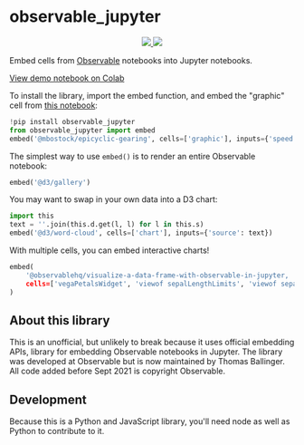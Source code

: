 # observable_jupyter

<p align="center">
<a href="https://pypi.python.org/pypi/observable_jupyter">
    <img src="https://img.shields.io/pypi/v/observable_jupyter.svg" />
</a>
<a href="https://github.com/thomasballinger/observable-jupyter">
    <img src="https://img.shields.io/github/checks-status/thomasballinger/observable-jupyter/main"/>
</a>
</p>

Embed cells from [Observable](https://observablehq.com/) notebooks into Jupyter notebooks.

[View demo notebook on Colab](https://colab.research.google.com/drive/1t_wcE-NqoPO-dpnrB9VMQ0KUxR5e1rML?usp=sharing)

To install the library, import the embed function, and embed the "graphic" cell from [this notebook](https://observablehq.com/@mbostock/epicyclic-gearing):
~~~py
!pip install observable_jupyter
from observable_jupyter import embed
embed('@mbostock/epicyclic-gearing', cells=['graphic'], inputs={'speed': 0.2})
~~~

The simplest way to use `embed()` is to render an entire Observable notebook:
~~~py
embed('@d3/gallery')
~~~

You may want to swap in your own data into a D3 chart:
~~~py
import this
text = ''.join(this.d.get(l, l) for l in this.s)
embed('@d3/word-cloud', cells=['chart'], inputs={'source': text})
~~~

With multiple cells, you can embed interactive charts!
~~~py
embed(
    '@observablehq/visualize-a-data-frame-with-observable-in-jupyter,
    cells=['vegaPetalsWidget', 'viewof sepalLengthLimits', 'viewof sepalWidthLimits'],
)
~~~

## About this library

This is an unofficial, but unlikely to break because it uses official embedding APIs, library for embedding Observable notebooks in Jupyter.
The library was developed at Observable but is now maintained by Thomas Ballinger.
All code added before Sept 2021 is copyright Observable.


## Development

Because this is a Python and JavaScript library, you'll need node as well as Python to contribute to it.
